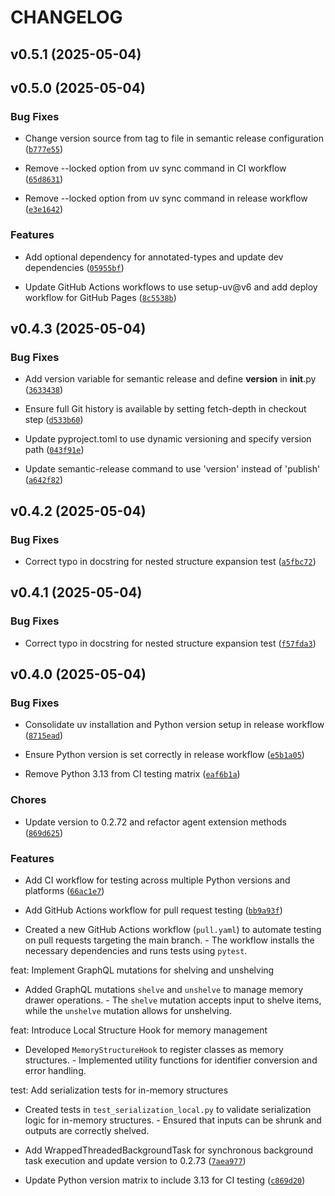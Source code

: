 # CHANGELOG


## v0.5.1 (2025-05-04)


## v0.5.0 (2025-05-04)

### Bug Fixes

- Change version source from tag to file in semantic release configuration
  ([`b777e55`](https://github.com/arkitektio/rekuest-next/commit/b777e552dc5c47bcaa727843692fae1b1347a314))

- Remove --locked option from uv sync command in CI workflow
  ([`65d8631`](https://github.com/arkitektio/rekuest-next/commit/65d86312b2b70c279ff6a62a2eb6d0277166ea29))

- Remove --locked option from uv sync command in release workflow
  ([`e3e1642`](https://github.com/arkitektio/rekuest-next/commit/e3e1642203420eedbfb565d161a57f4133f9577f))

### Features

- Add optional dependency for annotated-types and update dev dependencies
  ([`05955bf`](https://github.com/arkitektio/rekuest-next/commit/05955bf55cdf1b17a45572c65c2428269c215d5f))

- Update GitHub Actions workflows to use setup-uv@v6 and add deploy workflow for GitHub Pages
  ([`8c5538b`](https://github.com/arkitektio/rekuest-next/commit/8c5538bbf7f028dd47462a567b3692db32cd1541))


## v0.4.3 (2025-05-04)

### Bug Fixes

- Add version variable for semantic release and define __version__ in __init__.py
  ([`3633438`](https://github.com/arkitektio/rekuest-next/commit/3633438295f989d98e9aec7e54de3200c0e96037))

- Ensure full Git history is available by setting fetch-depth in checkout step
  ([`d533b60`](https://github.com/arkitektio/rekuest-next/commit/d533b60ea15d633ba5ca841ae8b27aadc4783e0d))

- Update pyproject.toml to use dynamic versioning and specify version path
  ([`043f91e`](https://github.com/arkitektio/rekuest-next/commit/043f91e54da6e31c5116b95ac290ad09e9495d8d))

- Update semantic-release command to use 'version' instead of 'publish'
  ([`a642f82`](https://github.com/arkitektio/rekuest-next/commit/a642f82bd22ffe09f4c3dcce9901b5190b4191d9))


## v0.4.2 (2025-05-04)

### Bug Fixes

- Correct typo in docstring for nested structure expansion test
  ([`a5fbc72`](https://github.com/arkitektio/rekuest-next/commit/a5fbc729a1cb33e1181c0124c2c3bf5c778c2849))


## v0.4.1 (2025-05-04)

### Bug Fixes

- Correct typo in docstring for nested structure expansion test
  ([`f57fda3`](https://github.com/arkitektio/rekuest-next/commit/f57fda343ab5a23e3a76cb163e5c2301cce07f9b))


## v0.4.0 (2025-05-04)

### Bug Fixes

- Consolidate uv installation and Python version setup in release workflow
  ([`8715ead`](https://github.com/arkitektio/rekuest-next/commit/8715ead8ca66f2cd35d158ee69ecbab47736137f))

- Ensure Python version is set correctly in release workflow
  ([`e5b1a05`](https://github.com/arkitektio/rekuest-next/commit/e5b1a05464faecedc6000cb145e738374838344f))

- Remove Python 3.13 from CI testing matrix
  ([`eaf6b1a`](https://github.com/arkitektio/rekuest-next/commit/eaf6b1acfafd43382e672dd13f021d2721bb3634))

### Chores

- Update version to 0.2.72 and refactor agent extension methods
  ([`869d625`](https://github.com/arkitektio/rekuest-next/commit/869d62586682973a928c7248a69e5234906ffb50))

### Features

- Add CI workflow for testing across multiple Python versions and platforms
  ([`66ac1e7`](https://github.com/arkitektio/rekuest-next/commit/66ac1e716858002017045937542bc5ec6b562dc0))

- Add GitHub Actions workflow for pull request testing
  ([`bb9a93f`](https://github.com/arkitektio/rekuest-next/commit/bb9a93f58b8276bce83682aeb231dce9b4c04bde))

- Created a new GitHub Actions workflow (`pull.yaml`) to automate testing on pull requests targeting
  the main branch. - The workflow installs the necessary dependencies and runs tests using `pytest`.

feat: Implement GraphQL mutations for shelving and unshelving

- Added GraphQL mutations `shelve` and `unshelve` to manage memory drawer operations. - The `shelve`
  mutation accepts input to shelve items, while the `unshelve` mutation allows for unshelving.

feat: Introduce Local Structure Hook for memory management

- Developed `MemoryStructureHook` to register classes as memory structures. - Implemented utility
  functions for identifier conversion and error handling.

test: Add serialization tests for in-memory structures

- Created tests in `test_serialization_local.py` to validate serialization logic for in-memory
  structures. - Ensured that inputs can be shrunk and outputs are correctly shelved.

- Add WrappedThreadedBackgroundTask for synchronous background task execution and update version to
  0.2.73
  ([`7aea977`](https://github.com/arkitektio/rekuest-next/commit/7aea97773bca9d5472863ea4abbbb986b6a53c20))

- Update Python version matrix to include 3.13 for CI testing
  ([`c869d20`](https://github.com/arkitektio/rekuest-next/commit/c869d204225bf1d350a9f3e1c879844c5e7c0599))

